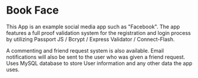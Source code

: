 # Book Face

This App is an example social media app such as "Facebook". The app features a full proof validation system for the registration and login
process by utilizing Passport JS / Bcrypt / Express Validator / Connect-Flash. 

A commenting and friend request system is also available. Email notifications will also be sent to the user who was given a friend request.
Uses MySQL database to store User information and any other data the app uses.
